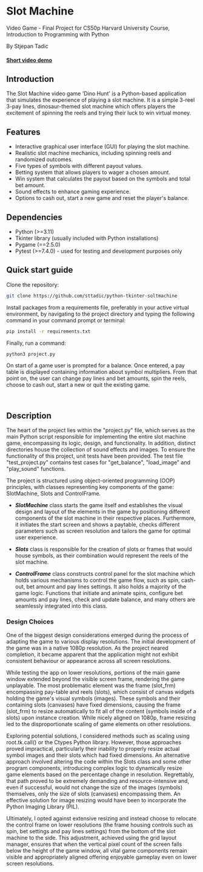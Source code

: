 # Slot Machine
Video Game - Final Project for CS50p Harvard University Course, Introduction to Programming with Python

By Stjepan Tadic

#### [Short video demo](https://youtu.be/G786LXmy0m0)


## Introduction
The Slot Machine video game 'Dino Hunt' is a Python-based application that simulates the experience of playing a slot machine. It is a simple 3-reel 3-pay lines, dinosaur-themed slot machine which offers players the excitement of spinning the reels and trying their luck to win virtual money.

## Features
- Interactive graphical user interface (GUI) for playing the slot machine.
- Realistic slot machine mechanics, including spinning reels and randomized outcomes.
- Five types of symbols with different payout values.
- Betting system that allows players to wager a chosen amount.
- Win system that calculates the payout based on the symbols and total bet amount.
- Sound effects to enhance gaming experience.
- Options to cash out, start a new game and reset the player's balance.

## Dependencies
- Python (>=3.11)
- Tkinter library (usually included with Python installations)
- Pygame (==2.5.0)
- Pytest (>=7.4.0) - used for testing and development purposes only

## Quick start guide
Clone the repository:
```bash
git clone https://github.com/sttadic/python-tkinter-soltmachine
```
Install packages from a requirements file, preferably in your active virtual environment, by navigating to the project directory and typing the following command in your command prompt or terminal:
```bash 
pip install -r requirements.txt
``` 
Finally, run a command: 
```bash
python3 project.py
```
On start of a game user is prompted for a balance. Once entered, a pay table is displayed containing information about symbol multipliers. From that point on, the user can change pay lines and bet amounts, spin the reels, choose to cash out, start a new or quit the existing game.

<br>

## Description

The heart of the project lies within the "project.py" file, which serves as the main Python script responsible for implementing the entire slot machine game, encompassing its logic, design, and functionality. In addition, distinct directories house the collection of sound effects and images.
To ensure the functionality of this project, unit tests have been provided. The test file "test_project.py" contains test cases for "get_balance", "load_image" and "play_sound" functions.

The project is structured using object-oriented programming (OOP) principles, with classes representing key components of the game: SlotMachine, Slots and ControlFrame.

- ***SlotMachine*** class starts the game itself and establishes the visual design and layout of the elements in the game by positioning different components of the slot machine in their respective places. Furthermore, it initiates the start screen and shows a paytable, checks different parameters such as screen resolution and tailors the game for optimal user experience.

- ***Slots*** class is responsible for the creation of slots or frames that would house symbols, as their combination would represent the reels of the slot machine.

- ***ControlFrame*** class constructs control panel for the slot machine which holds various mechanisms to control the game flow, such as spin, cash-out, bet amount and pay lines settings. It also holds a majority of the game logic. Functions that initiate and animate spins, configure bet amounts and pay lines, check and update balance, and many others are seamlessly integrated into this class.

### Design Choices
One of the biggest design considerations emerged during the process of adapting the game to various display resolutions. The initial development of the game was in a native 1080p resolution. As the project neared completion, it became apparent that the application might not exhibit consistent behaviour or appearance across all screen resolutions. 

While testing the app on lower resolutions, portions of the main game window extended beyond the visible screen frame, rendering the game unplayable. The most problematic element was the frame (slot_frm) encompassing pay-table and reels (slots), which consist of canvas widgets holding the game's visual symbols (images). These symbols and their containing slots (canvases) have fixed dimensions, causing the frame (slot_frm) to resize automatically to fit all of the content (symbols inside of a slots) upon instance creation. While nicely aligned on 1080p, frame resizing led to the disproportionate scaling of game elements on other resolutions.

Exploring potential solutions, I considered methods such as scaling using root.tk.call() or the Ctypes Python library. However, those approaches proved impractical, particularly their inability to properly resize actual symbol images and their slots which had fixed dimensions. 
An alternative approach involved altering the code within the Slots class and some other program components, introducing complex logic to dynamically resize game elements based on the percentage change in resolution. Regrettably, that path proved to be extremely demanding and resource-intensive and, even if successful, would not change the size of the images (symbols) themselves, only the size of slots (canvases) encompassing them. An effective solution for image resizing would have been to incorporate the Python Imaging Library (PIL).

Ultimately, I opted against extensive resizing and instead choose to relocate the control frame on lower resolutions (the frame housing controls such as spin, bet settings and pay lines settings) from the bottom of the slot machine to the side. This adjustment, achieved using the grid layout manager, ensures that when the vertical pixel count of the screen falls below the height of the game window, all vital game components remain visible and appropriately aligned offering enjoyable gameplay even on lower screen resolutions.
